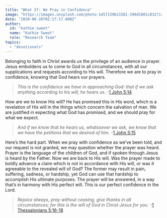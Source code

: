 ```yaml
---
title: "What If: We Pray in Confidence"
image: "https://images.unsplash.com/photo-1457139621581-298d1801c832?ixlib=rb-1.2.1&q=85&fm=jpg&crop=entropy&cs=srgb&ixid=eyJhcHBfaWQiOjk2NjF9"
date: "2020-06-26T02:17:17.000Z"
author:
  id: "kathie-sweet"
  name: "Kathie Sweet"
  role: "Research Team"
topics:
  - "devotionals"
---
```

Belonging to faith in Christ awards us the privilege of an audience in prayer.  Jesus emboldens us to come to God in all circumstances, with all our supplications and requests according to His will.  Therefore we are to pray in confidence, knowing that God hears our prayers.

> _This is the confidence we have in approaching God: that if we ask anything according to his will, he hears us._ -[1 John 5:14][1]

How are we to know His will?  He has promised this in His word, which is a revelation of His will in the things which concern the salvation of man.  We are justified in expecting what God has promised, and we should pray for what we expect.

> _And if we know that he hears us, whatsoever we ask, we know that we have the petitions that we desired of him._ -[1 John 5:15][2]

Here’s the hard part.  When we pray with confidence as we’ve been told, and our request is not granted, we may question whether the prayer was heard.  Prayer is the language of the children of God, and if spoken through Jesus is heard by the Father.  Now we are back to His will.  Was the prayer made to boldly advance a claim which is not in accordance with His will, or was it agreeable to the revealed will of God?  The former may result in pain, suffering, sadness, or hardship, yet God can use that hardship to accomplish His ultimate purposes.  The prayer will be answered, in a way that’s in harmony with His perfect will.  This is our perfect confidence in the Lord.

> _Rejoice always, pray without ceasing, give thanks in all circumstances; for this is the will of God in Christ Jesus for you._ -[1 Thessalonians 5:16-18][3]

[1]: https://www.bible.com/111/1jn.5.14
[2]: https://www.bible.com/111/1jn.5.15
[3]: https://www.bible.com/111/1th.5.16-18

